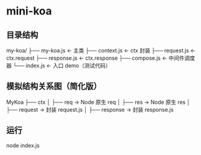 # mini-koa

## 目录结构

my-koa/
├── my-koa.js ← 主类
├── context.js ← ctx 封装
├── request.js ← ctx.request
├── response.js ← ctx.response
├── compose.js ← 中间件调度器
└── index.js ← 入口 demo（测试代码）

## 模拟结构关系图（简化版）

MyKoa
├── ctx
│ ├── req → Node 原生 req
│ ├── res → Node 原生 res
│ ├── request → 封装 request.js
│ ├── response → 封装 response.js

## 运行

node index.js
